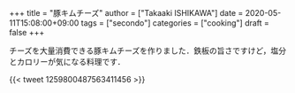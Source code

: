 +++
title = "豚キムチーズ"
author = ["Takaaki ISHIKAWA"]
date = 2020-05-11T15:08:00+09:00
tags = ["secondo"]
categories = ["cooking"]
draft = false
+++

チーズを大量消費できる豚キムチーズを作りました．鉄板の旨さですけど，塩分とカロリーが気になる料理です．

{{< tweet 1259800487563411456 >}}
